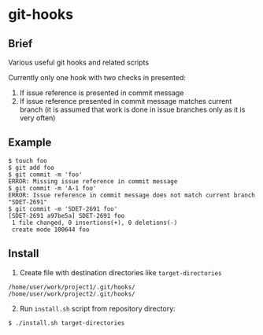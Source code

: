 # git-hooks

## Brief

Various useful git hooks and related scripts

Currently only one hook with two checks in presented:
1. If issue reference is presented in commit message
2. If issue reference presented in commit message matches current branch (it is assumed that work is done in issue branches only as it is very often)
 
## Example

```
$ touch foo
$ git add foo 
$ git commit -m 'foo'
ERROR: Missing issue reference in commit message
$ git commit -m 'A-1 foo'
ERROR: Issue reference in commit message does not match current branch "SDET-2691"
$ git commit -m 'SDET-2691 foo'
[SDET-2691 a97be5a] SDET-2691 foo
 1 file changed, 0 insertions(+), 0 deletions(-)
 create mode 100644 foo
```

## Install

1. Create file with destination directories like `target-directories`
```
/home/user/work/project1/.git/hooks/
/home/user/work/project2/.git/hooks/
```
2. Run `install.sh` script from repository directory:
```
$ ./install.sh target-directories
```
